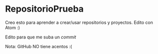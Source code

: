 # RepositorioPrueba
Creo esto para aprender a crear/usar repositorios y proyectos. Edito con Atom :)



Edito para que me suba un _commit_


Nota: GitHub NO tiene acentos :(
